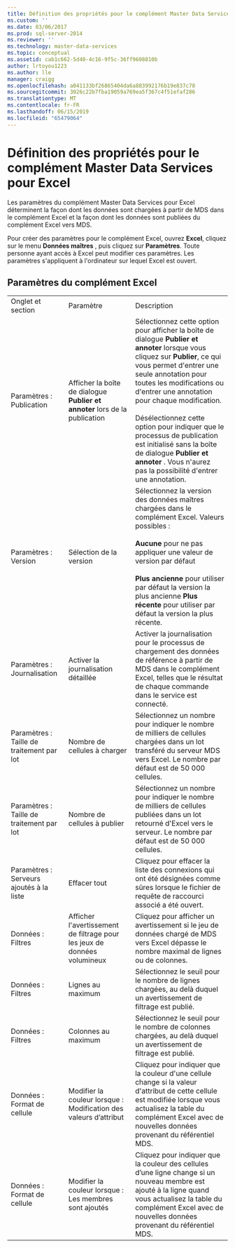 ```yaml
---
title: Définition des propriétés pour le complément Master Data Services pour Excel | Microsoft Docs
ms.custom: ''
ms.date: 03/06/2017
ms.prod: sql-server-2014
ms.reviewer: ''
ms.technology: master-data-services
ms.topic: conceptual
ms.assetid: cab1c662-5d40-4c16-9f5c-36ff9608810b
author: lrtoyou1223
ms.author: lle
manager: craigg
ms.openlocfilehash: a041133bf26865404da6a883992176b19e837c78
ms.sourcegitcommit: 3026c22b7fba19059a769ea5f367c4f51efaf286
ms.translationtype: MT
ms.contentlocale: fr-FR
ms.lasthandoff: 06/15/2019
ms.locfileid: "65479064"
---
```

# <a name="setting-properties-for-master-data-services-add-in-for-excel"></a>Définition des propriétés pour le complément Master Data Services pour Excel
  Les paramètres du complément Master Data Services pour Excel déterminent la façon dont les données sont chargées à partir de MDS dans le complément Excel et la façon dont les données sont publiées du complément Excel vers MDS.  
  
 Pour créer des paramètres pour le complément Excel, ouvrez **Excel**, cliquez sur le menu **Données maîtres** , puis cliquez sur **Paramètres**. Toute personne ayant accès à Excel peut modifier ces paramètres. Les paramètres s'appliquent à l'ordinateur sur lequel Excel est ouvert.  
  
## <a name="excel-add-in-settings"></a>Paramètres du complément Excel  
  
||||  
|-|-|-|  
|Onglet et section|Paramètre|Description|  
|Paramètres : Publication|Afficher la boîte de dialogue **Publier et annoter** lors de la publication|Sélectionnez cette option pour afficher la boîte de dialogue **Publier et annoter** lorsque vous cliquez sur **Publier**, ce qui vous permet d'entrer une seule annotation pour toutes les modifications ou d'entrer une annotation pour chaque modification.<br /><br /> Désélectionnez cette option pour indiquer que le processus de publication est initialisé sans la boîte de dialogue **Publier et annoter** . Vous n'aurez pas la possibilité d'entrer une annotation.|  
|Paramètres : Version|Sélection de la version|Sélectionnez la version des données maîtres chargées dans le complément Excel. Valeurs possibles :<br /><br /> **Aucune** pour ne pas appliquer une valeur de version par défaut<br /><br /> **Plus ancienne** pour utiliser par défaut la version la plus ancienne **Plus récente** pour utiliser par défaut la version la plus récente.|  
|Paramètres : Journalisation|Activer la journalisation détaillée|Activer la journalisation pour le processus de chargement des données de référence à partir de MDS dans le complément Excel, telles que le résultat de chaque commande dans le service est connecté.|  
|Paramètres : Taille de traitement par lot|Nombre de cellules à charger|Sélectionnez un nombre pour indiquer le nombre de milliers de cellules chargées dans un lot transféré du serveur MDS vers Excel. Le nombre par défaut est de 50 000 cellules.|  
|Paramètres : Taille de traitement par lot|Nombre de cellules à publier|Sélectionnez un nombre pour indiquer le nombre de milliers de cellules publiées dans un lot retourné d'Excel vers le serveur. Le nombre par défaut est de 50 000 cellules.|  
|Paramètres : Serveurs ajoutés à la liste|Effacer tout|Cliquez pour effacer la liste des connexions qui ont été désignées comme sûres lorsque le fichier de requête de raccourci associé a été ouvert.|  
|Données : Filtres|Afficher l'avertissement de filtrage pour les jeux de données volumineux|Cliquez pour afficher un avertissement si le jeu de données chargé de MDS vers Excel dépasse le nombre maximal de lignes ou de colonnes.|  
|Données : Filtres|Lignes au maximum|Sélectionnez le seuil pour le nombre de lignes chargées, au delà duquel un avertissement de filtrage est publié.|  
|Données : Filtres|Colonnes au maximum|Sélectionnez le seuil pour le nombre de colonnes chargées, au delà duquel un avertissement de filtrage est publié.|  
|Données : Format de cellule|Modifier la couleur lorsque : Modification des valeurs d’attribut|Cliquez pour indiquer que la couleur d'une cellule change si la valeur d'attribut de cette cellule est modifiée lorsque vous actualisez la table du complément Excel avec de nouvelles données provenant du référentiel MDS.|  
|Données : Format de cellule|Modifier la couleur lorsque : Les membres sont ajoutés|Cliquez pour indiquer que la couleur des cellules d’une ligne change si un nouveau membre est ajouté à la ligne quand vous actualisez la table du complément Excel avec de nouvelles données provenant du référentiel MDS.|  
  
  
